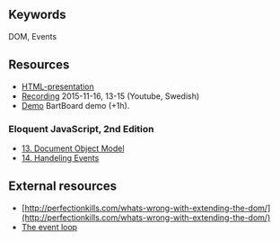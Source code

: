 ## Keywords
DOM, Events

## Resources
- [HTML-presentation](https://rawgit.com/CS-LNU-Learning-Objects/client-side-javascript/master/lectures/02-domevent/index.html)
- [Recording](https://youtu.be/HX1BIeJRu88) 2015-11-16, 13-15 (Youtube, Swedish)
- [Demo](https://youtu.be/I7HJwo98EQE) BartBoard demo (+1h).

### Eloquent JavaScript, 2nd Edition 

- [13. Document Object Model](http://eloquentjavascript.net/13_dom.html)
- [14. Handeling Events](http://eloquentjavascript.net/14_event.html)
 
## External resources
* [http://perfectionkills.com/whats-wrong-with-extending-the-dom/](http://perfectionkills.com/whats-wrong-with-extending-the-dom/)
* [The event loop](https://developer.mozilla.org/en-US/docs/Web/JavaScript/EventLoop)
